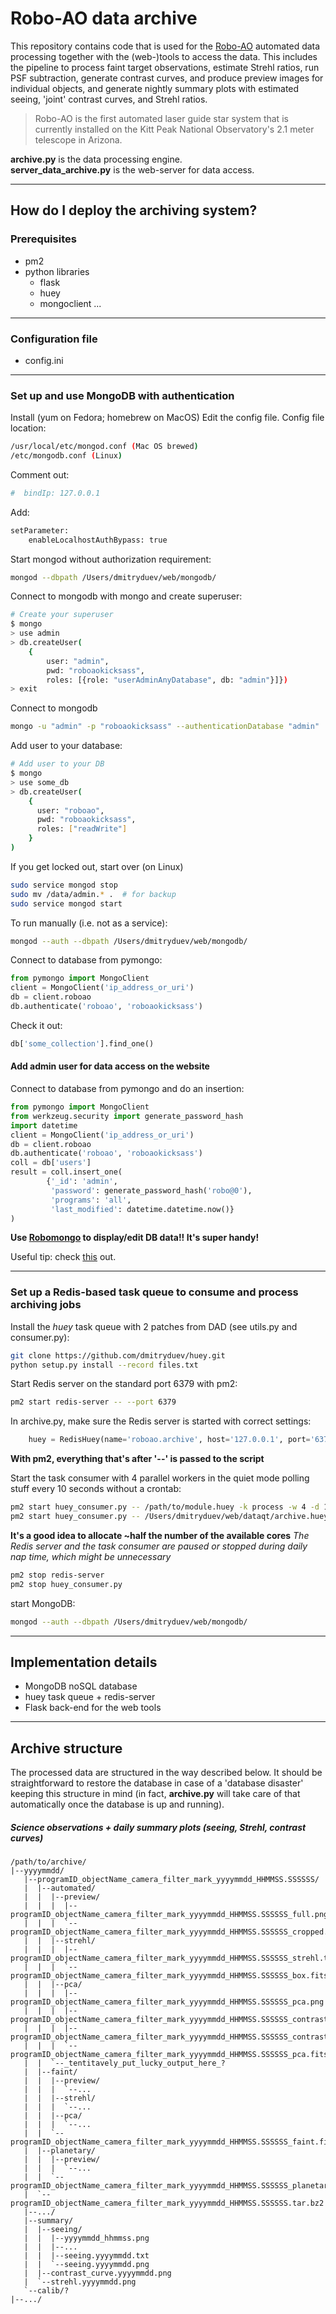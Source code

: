 # Robo-AO data archive

This repository contains code that is used for the [Robo-AO](http://roboao.caltech.edu) automated data processing together with the (web-)tools to access the data.  This includes the pipeline to process faint target observations, estimate Strehl ratios, run PSF subtraction, generate contrast curves, and produce preview images for individual objects, and generate nightly summary plots with estimated seeing, 'joint' contrast curves, and Strehl ratios.  
>Robo-AO is the first automated laser guide star system that is currently installed on the Kitt Peak National Observatory's 2.1 meter telescope in Arizona. 

**archive.py** is the data processing engine.  
**server_data_archive.py** is the web-server for data access.

--- 

## How do I deploy the archiving system?

### Prerequisites
* pm2
* python libraries
  * flask
  * huey
  * mongoclient
  ...

---

### Configuration file

* config.ini

---

### Set up and use MongoDB with authentication
Install (yum on Fedora; homebrew on MacOS)
Edit the config file. Config file location:  
```bash
/usr/local/etc/mongod.conf (Mac OS brewed)
/etc/mongodb.conf (Linux)
```
Comment out:
```bash
#  bindIp: 127.0.0.1
```
Add:
```bash
setParameter:
    enableLocalhostAuthBypass: true
```
Start mongod without authorization requirement:
```bash
mongod --dbpath /Users/dmitryduev/web/mongodb/ 
```
Connect to mongodb with mongo and create superuser:
```bash
# Create your superuser
$ mongo
> use admin
> db.createUser(
    {
        user: "admin",
        pwd: "roboaokicksass", 
        roles: [{role: "userAdminAnyDatabase", db: "admin"}]})
> exit 
```
Connect to mongodb
```bash
mongo -u "admin" -p "roboaokicksass" --authenticationDatabase "admin" 
```
Add user to your database:
```bash
# Add user to your DB
$ mongo
> use some_db
> db.createUser(
    {
      user: "roboao",
      pwd: "roboaokicksass",
      roles: ["readWrite"]
    }
)
```
If you get locked out, start over (on Linux)
```bash
sudo service mongod stop
sudo mv /data/admin.* .  # for backup
sudo service mongod start
```
To run manually (i.e. not as a service):
```bash
mongod --auth --dbpath /Users/dmitryduev/web/mongodb/
```
Connect to database from pymongo:
```python
from pymongo import MongoClient
client = MongoClient('ip_address_or_uri')
db = client.roboao
db.authenticate('roboao', 'roboaokicksass')
```
Check it out:
```python
db['some_collection'].find_one()
```
#### Add admin user for data access on the website

Connect to database from pymongo and do an insertion:
```python
from pymongo import MongoClient
from werkzeug.security import generate_password_hash
import datetime
client = MongoClient('ip_address_or_uri')
db = client.roboao
db.authenticate('roboao', 'roboaokicksass')
coll = db['users']
result = coll.insert_one(
        {'_id': 'admin',
         'password': generate_password_hash('robo@0'),
         'programs': 'all',
         'last_modified': datetime.datetime.now()}
)
```

**Use [Robomongo](https://robomongo.org) to display/edit DB data!! It's super handy!**

Useful tip: check [this](https://docs.mongodb.com/manual/tutorial/enable-authentication/) out.

----------------------------------------------------------------------------------------------

### Set up a Redis-based task queue to consume and process archiving jobs

Install the _huey_ task queue with 2 patches from DAD (see utils.py and consumer.py):
```bash
git clone https://github.com/dmitryduev/huey.git
python setup.py install --record files.txt
```
Start Redis server on the standard port 6379 with pm2:
```bash
pm2 start redis-server -- --port 6379
```
In archive.py, make sure the Redis server is started with correct settings:
```python
    huey = RedisHuey(name='roboao.archive', host='127.0.0.1', port='6379', result_store=True)
```

**With pm2, everything that's after '--' is passed to the script**

Start the task consumer with 4 parallel workers in the quiet mode polling stuff every 10 seconds without a crontab:
```bash
pm2 start huey_consumer.py -- /path/to/module.huey -k process -w 4 -d 10 -n -q
pm2 start huey_consumer.py -- /Users/dmitryduev/web/dataqt/archive.huey -k process -w 4 -d 10 -n -q
```

**It's a good idea to allocate ~half the number of the available cores**
_The Redis server and the task consumer are paused or stopped during daily nap time, which might be unnecessary_
```bash
pm2 stop redis-server
pm2 stop huey_consumer.py
```
start MongoDB:
```bash
mongod --auth --dbpath /Users/dmitryduev/web/mongodb/
```
---

## Implementation details

* MongoDB noSQL database
* huey task queue + redis-server
* Flask back-end for the web tools

---

## Archive structure
The processed data are structured in the way described below. It should be straightforward to restore the database in case of a 'database disaster' keeping this structure in mind (in fact, **archive.py** will take care of that automatically once the database is up and running).

##### Science observations + daily summary plots (seeing, Strehl, contrast curves)
```
/path/to/archive/
|--yyyymmdd/
   |--programID_objectName_camera_filter_mark_yyyymmdd_HHMMSS.SSSSSS/
   |  |--automated/
   |  |  |--preview/
   |  |  |  |--programID_objectName_camera_filter_mark_yyyymmdd_HHMMSS.SSSSSS_full.png
   |  |  |  `--programID_objectName_camera_filter_mark_yyyymmdd_HHMMSS.SSSSSS_cropped.png
   |  |  |--strehl/
   |  |  |  |--programID_objectName_camera_filter_mark_yyyymmdd_HHMMSS.SSSSSS_strehl.txt
   |  |  |  `--programID_objectName_camera_filter_mark_yyyymmdd_HHMMSS.SSSSSS_box.fits
   |  |  |--pca/
   |  |  |  |--programID_objectName_camera_filter_mark_yyyymmdd_HHMMSS.SSSSSS_pca.png
   |  |  |  |--programID_objectName_camera_filter_mark_yyyymmdd_HHMMSS.SSSSSS_contrast_curve.png
   |  |  |  |--programID_objectName_camera_filter_mark_yyyymmdd_HHMMSS.SSSSSS_contrast_curve.txt
   |  |  |  `--programID_objectName_camera_filter_mark_yyyymmdd_HHMMSS.SSSSSS_pca.fits
   |  |  `--_tentitavely_put_lucky_output_here_?
   |  |--faint/
   |  |  |--preview/
   |  |  |  `--...
   |  |  |--strehl/
   |  |  |  `--...
   |  |  |--pca/
   |  |  |  `--...
   |  |  `--programID_objectName_camera_filter_mark_yyyymmdd_HHMMSS.SSSSSS_faint.fits
   |  |--planetary/
   |  |  |--preview/
   |  |  |  `--...
   |  |  `--programID_objectName_camera_filter_mark_yyyymmdd_HHMMSS.SSSSSS_planetary.fits
   |  `--programID_objectName_camera_filter_mark_yyyymmdd_HHMMSS.SSSSSS.tar.bz2
   |--.../
   |--summary/
   |  |--seeing/
   |  |  |--yyyymmdd_hhmmss.png
   |  |  |--...
   |  |  |--seeing.yyyymmdd.txt
   |  |  `--seeing.yyyymmdd.png
   |  |--contrast_curve.yyyymmdd.png
   |  `--strehl.yyyymmdd.png
   `--calib/?
|--.../
```